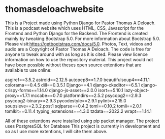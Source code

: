 # thomasdeloachwebsite

This is a Project made using Python Django for Pastor Thomas A Deloach. This is a podcast website which uses HTML, CSS, Javascript for the Frontend and Python Django for the Backend. The Frontend  is created mainly by tweaking Bootstrap 5.0. For more information about Bootstrap 5.0. Please visit:https://getbootstrap.com/docs/5.0.
Photos, Text, videos and audio are a Copyright of Pastor Thomas A Deloach. The code is free for anyone to tweak around with as long as it is cited. Please view licence information on how to use the repository material.
This project would not have been possible without theses open source extentions that are available to use online:

asgiref==3.5.2
astroid==2.12.5
autopep8==1.7.0
beautifulsoup4==4.11.1
colorama==0.4.5
dill==0.3.5.1
Django==4.1
django-ckeditor==6.5.1
django-crispy-forms==1.14.0
django-js-asset==2.0.0
isort==5.10.1
lazy-object-proxy==1.7.1
mccabe==0.7.0
platformdirs==2.5.2
psycopg2==2.9.3
psycopg2-binary==2.9.3
pycodestyle==2.9.1
pylint==2.15.0
soupsieve==2.3.2.post1
sqlparse==0.4.2
toml==0.10.2
tomli==2.0.1
tomlkit==0.11.4
typing_extensions==4.3.0
tzdata==2022.2
wrapt==1.14.1

All of these extentions were installed using pip packet manager. The project uses PostgresSQL for Database
This project is currently in development and so as I use more extentions, I will cite them above.
